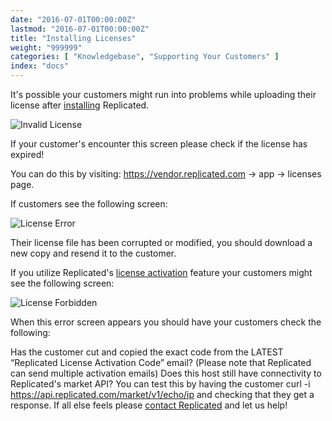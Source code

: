 ```yaml
---
date: "2016-07-01T00:00:00Z"
lastmod: "2016-07-01T00:00:00Z"
title: "Installing Licenses"
weight: "999999"
categories: [ "Knowledgebase", "Supporting Your Customers" ]
index: "docs"
---
```


It's possible your customers might run into problems while uploading their license after 
[installing](/docs/distributing-an-application/installing-via-script/) Replicated.

![Invalid License](/images/post-screens/license-not-valid.png)

If your customer's encounter this screen please check if the license has expired!

You can do this by visiting:
https://vendor.replicated.com -> app -> licenses page.

If customers see the following screen:

![License Error](/images/post-screens/license-error.png)

Their license file has been corrupted or modified, you should download a new copy and resend it to 
the customer.

If you utilize Replicated's [license activation](https://support.replicated.com/hc/en-us/articles/216079428-Two-Factor-Activation-for-Licenses) feature your customers might see the following screen:

![License Forbidden](/images/post-screens/license-forbidden.png)

When this error screen appears you should have your customers check the following:

Has the customer cut and copied the exact code from the LATEST “Replicated License Activation Code” 
email? (Please note that Replicated can send multiple activation emails)
Does this host still have connectivity to Replicated's market API? You can test this by having the 
customer curl -i https://api.replicated.com/market/v1/echo/ip and checking that they get a response.
If all else feels please [contact Replicated](https://support.replicated.com/hc/en-us/requests/new) 
and let us help!
